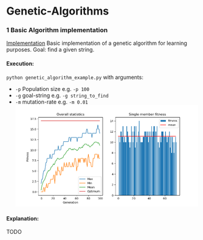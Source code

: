 # Genetic-Algorithms


### 1 Basic Algorithm implementation
[Implementation](https://github.com/BY571/Genetic-Algorithms/tree/master/Basic%20Algorithm)
Basic implementation of a genetic algorithm for learning purposes.
Goal: find a given string.

#### Execution:
`python genetic_algorithm_example.py`
with arguments: 
- `-p` Population size e.g. `-p 100`
- `-g` goal-string e.g. `-g string_to_find`
- `-m` mutation-rate e.g. `-m 0.01`
![Logo](/Img/genetic_alg.png)

#### Explanation:
TODO
